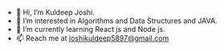 - 👋 Hi, I’m Kuldeep Joshi.
- 👀 I’m interested in Algorithms and Data Structures and JAVA.
- 🌱 I’m currently learning  React js and Node js.
- 📫 Reach me at joshikuldeep5897@gmail.com

<!---
cooldeep5897/cooldeep5897 is a ✨ special ✨ repository because its `README.md` (this file) appears on your GitHub profile.
You can click the Preview link to take a look at your changes.
--->
